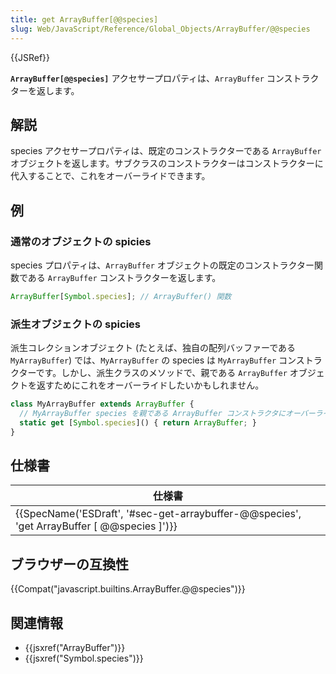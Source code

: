 ```yaml
---
title: get ArrayBuffer[@@species]
slug: Web/JavaScript/Reference/Global_Objects/ArrayBuffer/@@species
---
```


{{JSRef}}

**`ArrayBuffer[@@species]`** アクセサープロパティは、`ArrayBuffer` コンストラクターを返します。

## 解説

species アクセサープロパティは、既定のコンストラクターである `ArrayBuffer` オブジェクトを返します。サブクラスのコンストラクターはコンストラクターに代入することで、これをオーバーライドできます。

## 例

### 通常のオブジェクトの spicies

species プロパティは、`ArrayBuffer` オブジェクトの既定のコンストラクター関数である `ArrayBuffer` コンストラクターを返します。

```js
ArrayBuffer[Symbol.species]; // ArrayBuffer() 関数
```

### 派生オブジェクトの spicies

派生コレクションオブジェクト (たとえば、独自の配列バッファーである `MyArrayBuffer`) では、`MyArrayBuffer` の species は `MyArrayBuffer` コンストラクターです。しかし、派生クラスのメソッドで、親である `ArrayBuffer` オブジェクトを返すためにこれをオーバーライドしたいかもしれません。

```js
class MyArrayBuffer extends ArrayBuffer {
  // MyArrayBuffer species を親である ArrayBuffer コンストラクタにオーバーライド。
  static get [Symbol.species]() { return ArrayBuffer; }
}
```

## 仕様書

| 仕様書                                                                                                                   |
| ------------------------------------------------------------------------------------------------------------------------ |
| {{SpecName('ESDraft', '#sec-get-arraybuffer-@@species', 'get ArrayBuffer [ @@species ]')}} |

## ブラウザーの互換性

{{Compat("javascript.builtins.ArrayBuffer.@@species")}}

## 関連情報

- {{jsxref("ArrayBuffer")}}
- {{jsxref("Symbol.species")}}
